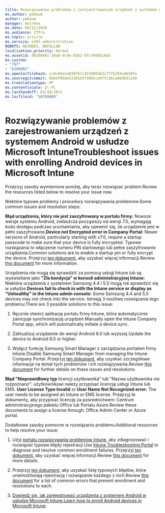 ```yaml
---
title: Rozwiązywanie problemów z zarejestrowaniem urządzeń z systemem Android w usłudze Microsoft Intune
ms.author: pebaum
author: pebaum
manager: mnirkhe
ms.date: 04/21/2020
ms.audience: ITPro
ms.topic: article
ms.service: o365-administration
ROBOTS: NOINDEX, NOFOLLOW
localization_priority: Normal
ms.assetid: d0269461-20a8-4c9e-83b2-8fcf608dc0a5
ms.custom:
- "787"
- "6200002"
ms.openlocfilehash: cc8c68a1e838f67c4510002b2c7ff5294a4649fe
ms.sourcegitcommit: 0eb4f9bde53395b5fd4b5cd4ffc56ca96db91298
ms.translationtype: MT
ms.contentlocale: pl-PL
ms.lasthandoff: 03/10/2021
ms.locfileid: "50709008"
---
```

# <a name="troubleshoot-issues-with-enrolling-android-devices-in-microsoft-intune"></a><span data-ttu-id="2fa86-102">Rozwiązywanie problemów z zarejestrowaniem urządzeń z systemem Android w usłudze Microsoft Intune</span><span class="sxs-lookup"><span data-stu-id="2fa86-102">Troubleshoot issues with enrolling Android devices in Microsoft Intune</span></span>

<span data-ttu-id="2fa86-103">Przejrzyj zasoby wymienione poniżej, aby teraz rozwiązać problem.</span><span class="sxs-lookup"><span data-stu-id="2fa86-103">Review the resources listed below to resolve your issue now.</span></span>
  
<span data-ttu-id="2fa86-104">Niektóre typowe problemy i procedury rozwiązywania problemów:</span><span class="sxs-lookup"><span data-stu-id="2fa86-104">Some common issues and resolution steps:</span></span>
  
 <span data-ttu-id="2fa86-105">**Błąd urządzenia, który nie jest zaszyfrowany w portalu firmy:** Nowsze wersje systemu Android, zwłaszcza począwszy od wersji 7.0, wymagają kodu dostępu podczas uruchamiania, aby upewnić się, że urządzenie jest w pełni zaszyfrowane.</span><span class="sxs-lookup"><span data-stu-id="2fa86-105">**Device not Encrypted error in Company Portal:** Newer versions of Android, particularly starting with v7.0, require a startup passcode to make sure that your device is fully encrypted.</span></span> <span data-ttu-id="2fa86-106">Typowe rozwiązania to włączenie numeru PIN startowego lub pełne zaszyfrowanie urządzenia.</span><span class="sxs-lookup"><span data-stu-id="2fa86-106">Common solutions are to enable a startup pin or fully encrypt the device.</span></span> <span data-ttu-id="2fa86-107">Przejrzyj [ten dokument,](https://docs.microsoft.com/intune-user-help/your-device-appears-encrypted-but-cp-says-otherwise-android) aby uzyskać więcej informacji.</span><span class="sxs-lookup"><span data-stu-id="2fa86-107">Review [this document](https://docs.microsoft.com/intune-user-help/your-device-appears-encrypted-but-cp-says-otherwise-android) for more information.</span></span>
  
 <span data-ttu-id="2fa86-108">Urządzenia nie mogą się sprawdzić za pomocą usługi Intune lub są wyświetlane jako **"Zła kondycja" w konsoli administracyjnej Intune:** Niektóre urządzenia z systemem Samsung 4.4 i 5.5 mogą nie sprawdzić się w usłudze.</span><span class="sxs-lookup"><span data-stu-id="2fa86-108">**Devices fail to check in with the Intune service or display as "Unhealthy" in the Intune admin console:** Some Samsung 4.4 and 5.5 devices may not check into the service.</span></span> <span data-ttu-id="2fa86-109">Istnieją 3 możliwe rozwiązania tego problemu:</span><span class="sxs-lookup"><span data-stu-id="2fa86-109">There are 3 possible solutions to this issue:</span></span>
  
1. <span data-ttu-id="2fa86-110">Ręcznie otwórz aplikację portalu firmy Intune, która automatycznie zainicjuje synchronizację urządzeń.</span><span class="sxs-lookup"><span data-stu-id="2fa86-110">Manually open the Intune Company Portal app, which will automatically initiate a device sync.</span></span>

2. <span data-ttu-id="2fa86-111">Zaktualizuj urządzenie do wersji Android 6.0 lub wyższej.</span><span class="sxs-lookup"><span data-stu-id="2fa86-111">Update the device to Android 6.0 or higher.</span></span>

3. <span data-ttu-id="2fa86-112">Wyłącz funkcję Samsung Smart Manager z zarządzania portalem firmy Intune.</span><span class="sxs-lookup"><span data-stu-id="2fa86-112">Disable Samsung Smart Manager from managing the Intune Company Portal.</span></span> <span data-ttu-id="2fa86-113">Przejrzyj [ten dokument,](https://docs.microsoft.com/troubleshoot/mem/intune/troubleshoot-device-enrollment-in-intune#devices-fail-to-check-in-with-the-intune-service-and-display-as-unhealthy-in-the-intune-admin-console) aby uzyskać szczegółowe informacje na temat tych problemów i ich rozwiązywania.</span><span class="sxs-lookup"><span data-stu-id="2fa86-113">Review [this document](https://docs.microsoft.com/troubleshoot/mem/intune/troubleshoot-device-enrollment-in-intune#devices-fail-to-check-in-with-the-intune-service-and-display-as-unhealthy-in-the-intune-admin-console) for further details on these issues and resolutions.</span></span>

 <span data-ttu-id="2fa86-114">**Błąd "Nieprawidłowy typ** licencji użytkownika" lub "Nazwa użytkownika nie rozpoznano": użytkownikowi należy przypisać licencję usługi Intune lub EMS. </span><span class="sxs-lookup"><span data-stu-id="2fa86-114">**User License Type Invalid** or **User Name Not Recognized error:** The user needs to be assigned an Intune or EMS license.</span></span> <span data-ttu-id="2fa86-115">Przejrzyj te dokumenty, aby przypisać licencję za pośrednictwem: Centrum administracyjnego pakietu Office lub Portalu Azure.</span><span class="sxs-lookup"><span data-stu-id="2fa86-115">Review these documents to assign a license through: Office Admin Center or Azure portal.</span></span>
  
<span data-ttu-id="2fa86-116">Dodatkowe zasoby pomocne w rozwiązaniu problemu:</span><span class="sxs-lookup"><span data-stu-id="2fa86-116">Additional resources to help resolve your issue:</span></span>
  
1. <span data-ttu-id="2fa86-117">Użyj [portalu rozwiązywania problemów Intune,](https://devicemanagement.microsoft.com/#blade/Microsoft_Intune_DeviceSettings/TroubleshootBlade) aby zdiagnozować i rozwiązać typowe błędy rejestracji.</span><span class="sxs-lookup"><span data-stu-id="2fa86-117">Use [Intune Troubleshooting Portal](https://devicemanagement.microsoft.com/#blade/Microsoft_Intune_DeviceSettings/TroubleshootBlade) to diagnose and resolve common enrollment failures.</span></span> <span data-ttu-id="2fa86-118">Przejrzyj [ten dokument,](https://docs.microsoft.com/intune/help-desk-operators) aby uzyskać więcej informacji.</span><span class="sxs-lookup"><span data-stu-id="2fa86-118">Review [this document](https://docs.microsoft.com/intune/help-desk-operators) for more details.</span></span>

2. <span data-ttu-id="2fa86-119">Przejrzyj [ten dokument,](https://docs.microsoft.com/troubleshoot/mem/intune/troubleshoot-device-enrollment-in-intune) aby uzyskać listę typowych błędów, które uniemożliwiają rejestrację i rozwiązanie każdego z nich.</span><span class="sxs-lookup"><span data-stu-id="2fa86-119">Review [this document](https://docs.microsoft.com/troubleshoot/mem/intune/troubleshoot-device-enrollment-in-intune) for a list of common errors that prevent enrollment and resolutions to each.</span></span>

3. <span data-ttu-id="2fa86-120">[Dowiedz się, jak zarejestrować urządzenia z systemem Android w usłudze Microsoft Intune.](https://docs.microsoft.com/intune/android-enroll)</span><span class="sxs-lookup"><span data-stu-id="2fa86-120">[Learn how to enroll Android devices in Microsoft Intune](https://docs.microsoft.com/intune/android-enroll).</span></span>
